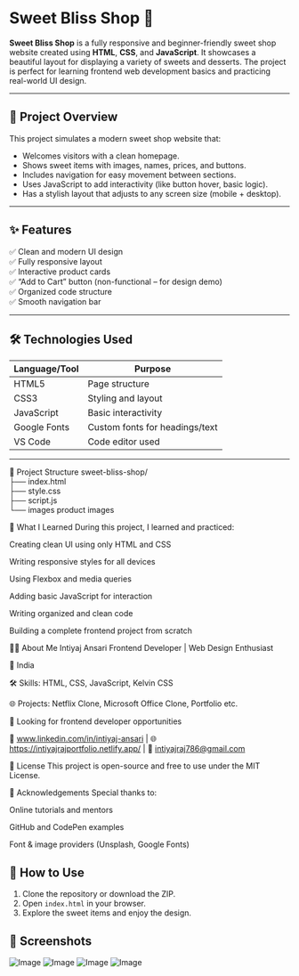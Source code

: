 # Sweet Bliss Shop 🍭

**Sweet Bliss Shop** is a fully responsive and beginner-friendly sweet shop 
website created using **HTML**, **CSS**, and **JavaScript**. It showcases a 
beautiful layout for displaying a variety of sweets and desserts. The project is
perfect for learning frontend web development basics and practicing real-world UI design.

---

## 📌 Project Overview

This project simulates a modern sweet shop website that:

- Welcomes visitors with a clean homepage.
- Shows sweet items with images, names, prices, and buttons.
- Includes navigation for easy movement between sections.
- Uses JavaScript to add interactivity (like button hover, basic logic).
- Has a stylish layout that adjusts to any screen size (mobile + desktop).

---

## ✨ Features

✅ Clean and modern UI design  
✅ Fully responsive layout  
✅ Interactive product cards  
✅ “Add to Cart” button (non-functional – for design demo)  
✅ Organized code structure  
✅ Smooth navigation bar  

---

## 🛠️ Technologies Used

| Language/Tool | Purpose                        |
|---------------|--------------------------------|
| HTML5         | Page structure                 |
| CSS3          | Styling and layout             |
| JavaScript    | Basic interactivity            |
| Google Fonts  | Custom fonts for headings/text |
| VS Code       | Code editor used               |

---

📁 Project Structure
sweet-bliss-shop/
<br>
├── index.html <br>
├── style.css  <br>
├── script.js  <br>
└── images  product images <br>



🧠 What I Learned
During this project, I learned and practiced:

Creating clean UI using only HTML and CSS

Writing responsive styles for all devices

Using Flexbox and media queries

Adding basic JavaScript for interaction

Writing organized and clean code

Building a complete frontend project from scratch

👨‍💻 About Me
Intiyaj Ansari
Frontend Developer | Web Design Enthusiast

📍 India

🛠 Skills: HTML, CSS, JavaScript, Kelvin CSS

🌐 Projects: Netflix Clone, Microsoft Office Clone, Portfolio etc.

💼 Looking for frontend developer opportunities

🔗 www.linkedin.com/in/intiyaj-ansari | 🌐 https://intiyajrajportfolio.netlify.app/ | 📧 intiyajraj786@gmail.com

📄 License
This project is open-source and free to use under the MIT License.

🙏 Acknowledgements
Special thanks to:

Online tutorials and mentors

GitHub and CodePen examples

Font & image providers (Unsplash, Google Fonts)

## 🔧 How to Use

1. Clone the repository or download the ZIP.
2. Open `index.html` in your browser.
3. Explore the sweet items and enjoy the design.

## 📸 Screenshots

![Image](https://github.com/user-attachments/assets/cbb6d2dc-b443-482e-9986-20879c881401)
![Image](https://github.com/user-attachments/assets/94ce1251-8c8c-4837-abd2-7e4ae9c35d81)
![Image](https://github.com/user-attachments/assets/9f0790a6-e374-4879-86a0-2bac2b287f49)
![Image](https://github.com/user-attachments/assets/3b10617a-1441-4546-9805-38f72fbf447e)

